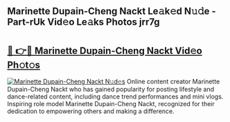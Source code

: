 ## Marinette Dupain-Cheng Nackt Le𝚊k𝚎d N𝚞𝚍e - Part-rUk Vid𝚎o Le𝚊ks Photos jrr7g

# <h2><a href="http://fb6jmy.evod.top/?m=Marinette+Dupain-Cheng+Nackt">🔗 👉🔴 Marinette Dupain-Cheng Nackt Vid𝚎o Ph𝚘t𝚘s</a></h2>

[![Marinette Dupain-Cheng Nackt N𝚞d𝚎s](https://i.imgur.com/8V9OHl7.gif)](http://fb6jmy.evod.top/?m=Marinette+Dupain-Cheng+Nackt)
Online content creator Marinette Dupain-Cheng Nackt who has gained popularity for posting lifestyle and dance-related content, including dance trend performances and mini vlogs. Inspiring role model Marinette Dupain-Cheng Nackt, recognized for their dedication to empowering others and making a difference. 
